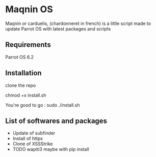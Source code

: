 # Maqnin OS

Maqnin or carduelis, (chardonneret in french) is a little script made to update Parrot OS with latest packages and scripts

## Requirements

Parrot OS 6.2

## Installation

clone the repo

chmod +x install.sh

You're good to go : sudo ./install.sh

## List of softwares and packages

- Update of subfinder
- Install of httpx
- Clone of XSSStrike
- TODO wapiti3 maybe with pip install
